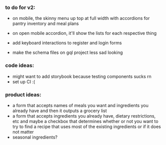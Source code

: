 ### to do for v2:

- on mobile, the skinny menu up top at full width with accordions for pantry inventory and meal plans
- on open mobile accordion, it'll show the lists for each respective thing

- add keyboard interactions to register and login forms

- make the schema files on gql project less sad looking

### code ideas:

- might want to add storybook because testing components sucks rn
- set up CI :(

### product ideas:

- a form that accepts names of meals you want and ingredients you already have and then it outputs a grocery list
- a form that accepts ingredients you already have, dietary restrictions, etc and maybe a checkbox that determines whether or not you want to try to find a recipe that uses most of the existing ingredients or if it does not matter
- seasonal ingredients?
